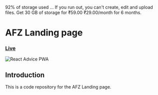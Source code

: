 92% of storage used … If you run out, you can't create, edit and upload files. Get 30 GB of storage for ₹59.00 ₹29.00/month for 6 months.
# AFZ Landing page

### [Live](https://azeemansari.github.io/afz/)

![React Advice PWA](https://i.ibb.co/Gcpr2Z7/Screen-Shot-2024-12-29-at-11-55-35-AM.png)

## Introduction
This is a code repository for the AFZ Landing page. 
